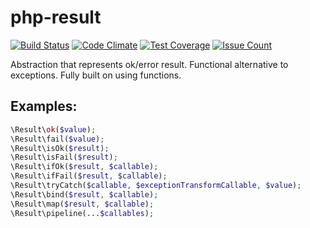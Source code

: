 # php-result
[![Build Status](https://travis-ci.org/pldin601/php-result.svg?branch=master)](https://travis-ci.org/pldin601/php-result)
[![Code Climate](https://codeclimate.com/github/pldin601/php-result/badges/gpa.svg)](https://codeclimate.com/github/pldin601/php-result)
[![Test Coverage](https://codeclimate.com/github/pldin601/php-result/badges/coverage.svg)](https://codeclimate.com/github/pldin601/php-result/coverage)
[![Issue Count](https://codeclimate.com/github/pldin601/php-result/badges/issue_count.svg)](https://codeclimate.com/github/pldin601/php-result)

Abstraction that represents ok/error result. Functional alternative to exceptions.
Fully built on using functions.

## Examples:
```php
\Result\ok($value);
\Result\fail($value);
\Result\isOk($result);
\Result\isFail($result);
\Result\ifOk($result, $callable);
\Result\ifFail($result, $callable);
\Result\tryCatch($callable, $exceptionTransformCallable, $value);
\Result\bind($result, $callable);
\Result\map($result, $callable);
\Result\pipeline(...$callables);
```
